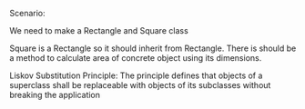 Scenario:

We need to make a Rectangle and Square class 

Square is a Rectangle so it should inherit from Rectangle.
There is should be a method to calculate area of concrete object using its dimensions.

Liskov Substitution Principle:
    The principle defines that objects of a superclass shall be replaceable with objects of its subclasses without breaking the application